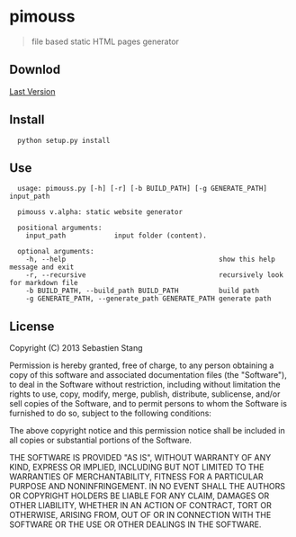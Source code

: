 pimouss
=======

>file based static HTML pages generator

## Downlod
[Last Version](https://github.com/mikrolax/pimouss/archive/master.zip)

## Install
      python setup.py install
      
## Use
      usage: pimouss.py [-h] [-r] [-b BUILD_PATH] [-g GENERATE_PATH] input_path

      pimouss v.alpha: static website generator

      positional arguments:
        input_path            input folder (content).

      optional arguments:
        -h, --help                                      show this help message and exit
        -r, --recursive                                 recursively look for markdown file
        -b BUILD_PATH, --build_path BUILD_PATH          build path
        -g GENERATE_PATH, --generate_path GENERATE_PATH generate path

## License

Copyright (C) 2013 Sebastien Stang

Permission is hereby granted, free of charge, to any person obtaining a copy of 
this software and associated documentation files (the "Software"), to deal in 
the Software without restriction, including without limitation the rights to 
use, copy, modify, merge, publish, distribute, sublicense, and/or sell copies 
of the Software, and to permit persons to whom the Software is furnished to do so,
 subject to the following conditions:

The above copyright notice and this permission notice shall be included in all 
copies or substantial portions of the Software.

THE SOFTWARE IS PROVIDED "AS IS", WITHOUT WARRANTY OF ANY KIND, EXPRESS OR IMPLIED,
INCLUDING BUT NOT LIMITED TO THE WARRANTIES OF MERCHANTABILITY, FITNESS FOR A PARTICULAR
PURPOSE AND NONINFRINGEMENT. IN NO EVENT SHALL THE AUTHORS OR COPYRIGHT HOLDERS BE LIABLE 
FOR ANY CLAIM, DAMAGES OR OTHER LIABILITY, WHETHER IN AN ACTION OF CONTRACT, TORT OR OTHERWISE,
ARISING FROM, OUT OF OR IN CONNECTION WITH THE SOFTWARE OR THE USE OR OTHER DEALINGS IN THE SOFTWARE.
